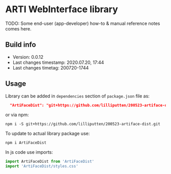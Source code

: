 # ARTI WebInterface library

TODO: Some end-user (app-developer) how-to & manual reference notes comes here.

## Build info

- Version: 0.0.12
- Last changes timestamp: 2020.07.20, 17:44
- Last changes timetag: 200720-1744

## Usage

Library can be added in `dependencies` section of `package.json` file as:

```json
  "ArtiFaceDist": "git+https://github.com/lilliputten/200523-artiface-dist.git",
```

or via npm:

```shell
npm i -S git+https://github.com/lilliputten/200523-artiface-dist.git
```

To update to actual library package use:
```shell
npm i ArtiFaceDist
```

In js code use imports:

```javascript
import ArtiFaceDist from 'ArtiFaceDist'
import 'ArtiFaceDist/styles.css'
```

